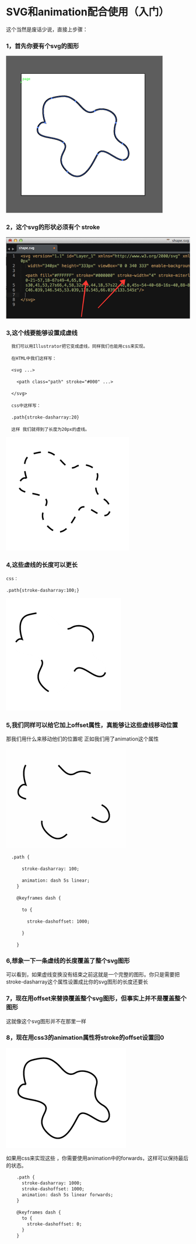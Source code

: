 <h1>SVG和animation配合使用（入门）</h1>

这个当然是废话少说，直接上步骤：

<h3>1，首先你要有个svg的图形</h3>

 <img src="../images/svg-shape.png"/>

<h3>2，这个svg的形状必须有个 stroke </h3>

 <img src="../images/svg-path.png"/>

<h3>3,这个线要能够设置成虚线</h3>

	  我们可以用Illustrator把它变成虚线，同样我们也能用css来实现。

	  在HTML中我们这样写：

	  <svg ...>

	  	<path class="path" stroke="#000" ...>

	  </svg>

	  css中这样写：

	  .path{stroke-dasharray:20}

	  这样 我们就得到了长度为20px的虚线。

 <img src="../images/dashed-shape.png"/>

 <h3>4,这些虚线的长度可以更长</h3>

 	css：

 	.path{stroke-dasharray:100;}

 <img src="../images/long-dashes.png"/>

 <h3>5,我们同样可以给它加上offset属性，真能够让这些虚线移动位置</h3>

   那我们用什么来移动他们的位置呢 正如我们用了animation这个属性

  <img src="../images/animate-stroke.gif"/>

	  .path {

		  stroke-dasharray: 100;

		  animation: dash 5s linear;
		}

		@keyframes dash {

		  to {

		    stroke-dashoffset: 1000;

		  }

		}

 <h3>6,想象一下一条虚线的长度覆盖了整个svg图形</h3>

   可以看到，如果虚线变换没有结束之前这就是一个完整的图形。你只是需要把 stroke-dasharray这个属性设置成比你的svg图形的长度还要长

 <h3>7，现在用offset来替换覆盖整个svg图形，但事实上并不是覆盖整个图形</h3>

   这就像这个svg图形并不在那里一样

 <h3>8，现在用css3的animation属性将stroke的offset设置回0</h3>

 <img src="../images/animate-stroke-full.gif"/>

 如果用css来实现这些 ，你需要使用animation中的forwards，这样可以保持最后的状态。

		.path {
		  stroke-dasharray: 1000;
		  stroke-dashoffset: 1000;
		  animation: dash 5s linear forwards;
		}

		@keyframes dash {
		  to {
		    stroke-dashoffset: 0;
		  }
		}







 





















































